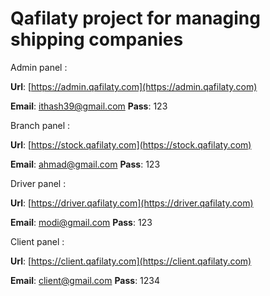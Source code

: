 # Qafilaty project for managing shipping companies

Admin panel :

**Url**: [https://admin.qafilaty.com](https://admin.qafilaty.com)

**Email**: ithash39@gmail.com
**Pass**: 123


Branch panel :

**Url**: [https://stock.qafilaty.com](https://stock.qafilaty.com)

**Email**: ahmad@gmail.com
**Pass**: 123


Driver panel :

**Url**: [https://driver.qafilaty.com](https://driver.qafilaty.com)

**Email**: modi@gmail.com
**Pass**: 123


Client panel :

**Url**: [https://client.qafilaty.com](https://client.qafilaty.com)

**Email**: client@gmail.com
**Pass**: 1234